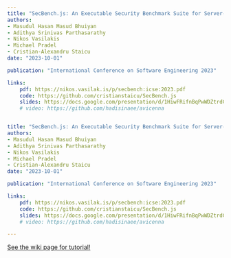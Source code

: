 ```yaml
---
title: "SecBench.js: An Executable Security Benchmark Suite for Server-Side JavaScript"
authors:
- Masudul Hasan Masud Bhuiyan
- Adithya Srinivas Parthasarathy 
- Nikos Vasilakis 
- Michael Pradel 
- Cristian-Alexandru Staicu
date: "2023-10-01"

publication: "International Conference on Software Engineering 2023"

links:
    pdf: https://nikos.vasilak.is/p/secbench:icse:2023.pdf
    code: https://github.com/cristianstaicu/SecBench.js
    slides: https://docs.google.com/presentation/d/1HiwFRifnBqPwWDZtrdCbyAXbcpsXD2qo/edit?usp=sharing&ouid=110993656015853846439&rtpof=true&sd=true
    # video: https://github.com/hadisinaee/avicenna


title: "SecBench.js: An Executable Security Benchmark Suite for Server-Side JavaScript"
authors:
- Masudul Hasan Masud Bhuiyan
- Adithya Srinivas Parthasarathy 
- Nikos Vasilakis 
- Michael Pradel 
- Cristian-Alexandru Staicu
date: "2023-10-01"

publication: "International Conference on Software Engineering 2023"

links:
    pdf: https://nikos.vasilak.is/p/secbench:icse:2023.pdf
    code: https://github.com/cristianstaicu/SecBench.js
    slides: https://docs.google.com/presentation/d/1HiwFRifnBqPwWDZtrdCbyAXbcpsXD2qo/edit?usp=sharing&ouid=110993656015853846439&rtpof=true&sd=true
    # video: https://github.com/hadisinaee/avicenna

---
```



[See the wiki page for tutorial!](https://github.com/hadisinaee/avicenna/wiki)